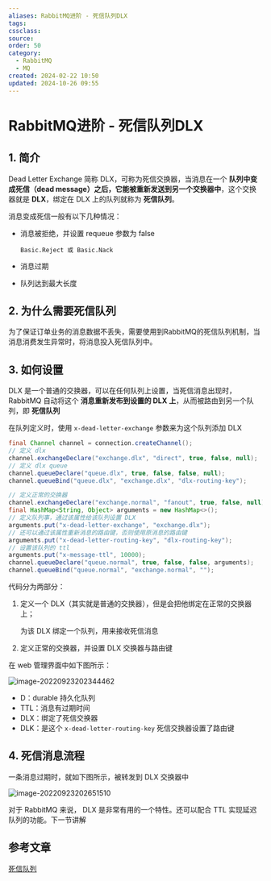 ```yaml
---
aliases: RabbitMQ进阶 - 死信队列DLX
tags: 
cssclass: 
source: 
order: 50
category:
  - RabbitMQ
  - MQ
created: 2024-02-22 10:50
updated: 2024-10-26 09:55
---
```


# RabbitMQ进阶 - 死信队列DLX

## 1. 简介

Dead Letter Exchange 简称 DLX，可称为死信交换器，当消息在一个 **队列中变成死信（dead message）**之后，它能**被重新发送到另一个交换器中**，这个交换器就是 **DLX**，绑定在 DLX 上的队列就称为 **死信队列**。

消息变成死信一般有以下几种情况：

- 消息被拒绝，并设置 requeue 参数为 false

  `Basic.Reject 或 Basic.Nack`

- 消息过期
- 队列达到最大长度

## 2. 为什么需要死信队列

为了保证订单业务的消息数据不丢失，需要使用到RabbitMQ的死信队列机制，当消息消费发生异常时，将消息投入死信队列中。

## 3. 如何设置

DLX 是一个普通的交换器，可以在任何队列上设置，当死信消息出现时，RabbitMQ 自动将这个 **消息重新发布到设置的 DLX 上**，从而被路由到另一个队列，即 **死信队列**

在队列定义时，使用 `x-dead-letter-exchange` 参数来为这个队列添加 DLX

```java
final Channel channel = connection.createChannel();
// 定义 dlx
channel.exchangeDeclare("exchange.dlx", "direct", true, false, null);
// 定义 dlx queue
channel.queueDeclare("queue.dlx", true, false, false, null);
channel.queueBind("queue.dlx", "exchange.dlx", "dlx-routing-key");

// 定义正常的交换器
channel.exchangeDeclare("exchange.normal", "fanout", true, false, null);
final HashMap<String, Object> arguments = new HashMap<>();
// 定义队列事，通过该属性给该队列设置 DLX
arguments.put("x-dead-letter-exchange", "exchange.dlx");
// 还可以通过该属性重新消息的路由键，否则使用原消息的路由键
arguments.put("x-dead-letter-routing-key", "dlx-routing-key");
// 设置该队列的 ttl
arguments.put("x-message-ttl", 10000);
channel.queueDeclare("queue.normal", true, false, false, arguments);
channel.queueBind("queue.normal", "exchange.normal", "");
```

代码分为两部分：

1. 定义一个 DLX（其实就是普通的交换器），但是会把他绑定在正常的交换器上；

   为该 DLX 绑定一个队列，用来接收死信消息

2. 定义正常的交换器，并设置 DLX 交换器与路由键

在 web 管理界面中如下图所示：

![image-20220923202344462](https://cdn.jsdelivr.net/gh/MrJackC/PicGoImages/other/202404231119064.png)

- D：durable 持久化队列
- TTL：消息有过期时间
- DLX：绑定了死信交换器
- DLK：是这个 `x-dead-letter-routing-key` 死信交换器设置了路由键

## 4. 死信消息流程

一条消息过期时，就如下图所示，被转发到 DLX 交换器中

![image-20220923202651510](https://cdn.jsdelivr.net/gh/MrJackC/PicGoImages/other/202404231119109.png)

对于 RabbitMQ 来说， DLX 是非常有用的一个特性。还可以配合 TTL 实现延迟队列的功能。下一节讲解

## 参考文章

[死信队列](https://zq99299.github.io/mq-tutorial/rabbitmq-ac/04/03.html)